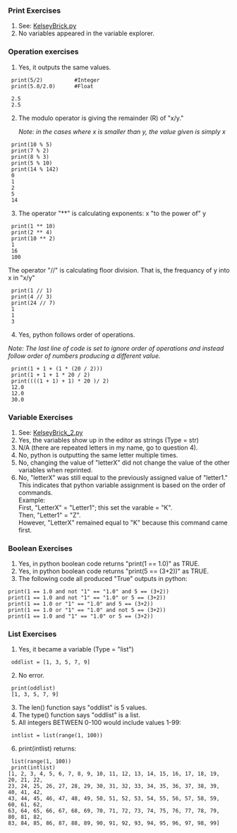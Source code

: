 ### Print Exercises
1. See: [KelseyBrick.py](https://github.com/KelseyBrick/PSYCHO-403-Fall-2022/blob/main/Assignment%202/KelseyBrick.py)
2. No variables appeared in the variable explorer.

### Operation exercises
1. Yes, it outputs the same values.
 ```
  print(5/2)          #Integer
  print(5.0/2.0)      #Float
  
  2.5
  2.5
 ```
2. The modulo operator is giving the remainder (R) of "x/y."

   *Note: in the cases where x is smaller than y, the value given is simply x*
 ```
  print(10 % 5)
  print(7 % 2)
  print(8 % 3)
  print(5 % 10)
  print(14 % 142)
  0
  1
  2
  5
  14
 ```
3. The operator "**" is calculating exponents: x "to the power of" y
 ```
  print(1 ** 10)
  print(2 ** 4)
  print(10 ** 2)
  1
  16
  100
 ```
   The operator "//" is calculating floor division. That is, the frequancy of y into x in "x/y"
 ```
  print(1 // 1)
  print(4 // 3)
  print(24 // 7)
  1
  1
  3
 ```
4. Yes, python follows order of operations. 

  *Note: The last line of code is set to ignore order of operations and instead follow order of numbers producing a different value.*
 ```
  print(1 + 1 + (1 * (20 / 2)))
  print(1 + 1 + 1 * 20 / 2)
  print((((1 + 1) + 1) * 20 )/ 2)
  12.0
  12.0
  30.0
```

### Variable Exercises
1. See: [KelseyBrick_2.py](https://github.com/KelseyBrick/PSYCHO-403-Fall-2022/blob/main/Assignment%202/KelseyBrick_2.py)
2. Yes, the variables show up in the editor as strings (Type = str)
3. N/A (there are repeated letters in my name, go to question 4).
4. No, python is outputting the same letter multiple times.
5. No, changing the value of "letterX" did not change the value of the other variables when reprinted.
6. No, "letterX" was still equal to the previously assigned value of "letter1." 
   This indicates that python variable assignment is based on the order of commands.
   <br>
   Example: <br>
     First, "LetterX" = "Letter1"; this set the varable = "K". <br>
     Then, "Letter1" = "Z". <br>
     However, "LetterX" remained equal to "K" because this command came first.

### Boolean Exercises
1. Yes, in python boolean code returns "print(1 == 1.0)" as TRUE.
2. Yes, in python boolean code returns "print(5 == (3+2))" as TRUE.
3. The following code all produced "True" outputs in python:
```
print(1 == 1.0 and not "1" == "1.0" and 5 == (3+2))
print(1 == 1.0 and not "1" == "1.0" or 5 == (3+2))
print(1 == 1.0 or "1" == "1.0" and 5 == (3+2))
print(1 == 1.0 or "1" == "1.0" and not 5 == (3+2))
print(1 == 1.0 and "1" == "1.0" or 5 == (3+2))
```

### List Exercises
1. Yes, it became a variable (Type = "list")
```
 oddlist = [1, 3, 5, 7, 9]
```
2. No error.
```
 print(oddlist)
 [1, 3, 5, 7, 9]
```
3. The len() function says "oddlist" is 5 values.
4. The type() function says "oddlist" is a list.
5. All integers BETWEEN 0-100 would include values 1-99:
```
 intlist = list(range(1, 100))
```
6. print(intlist) returns:
```
 list(range(1, 100))
 print(intlist)
[1, 2, 3, 4, 5, 6, 7, 8, 9, 10, 11, 12, 13, 14, 15, 16, 17, 18, 19, 20, 21, 22, 
23, 24, 25, 26, 27, 28, 29, 30, 31, 32, 33, 34, 35, 36, 37, 38, 39, 40, 41, 42, 
43, 44, 45, 46, 47, 48, 49, 50, 51, 52, 53, 54, 55, 56, 57, 58, 59, 60, 61, 62, 
63, 64, 65, 66, 67, 68, 69, 70, 71, 72, 73, 74, 75, 76, 77, 78, 79, 80, 81, 82, 
83, 84, 85, 86, 87, 88, 89, 90, 91, 92, 93, 94, 95, 96, 97, 98, 99]
```

